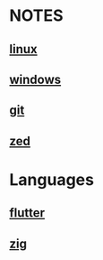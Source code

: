# NOTES

## [linux](./linux/linux.md)

## [windows](./windows/windows.md)

## [git](./git/git.md)

## [zed](./zed/zed.md)

# Languages

## [flutter](./flutter/flutter.md)

## [zig](./zig/zig.md)
